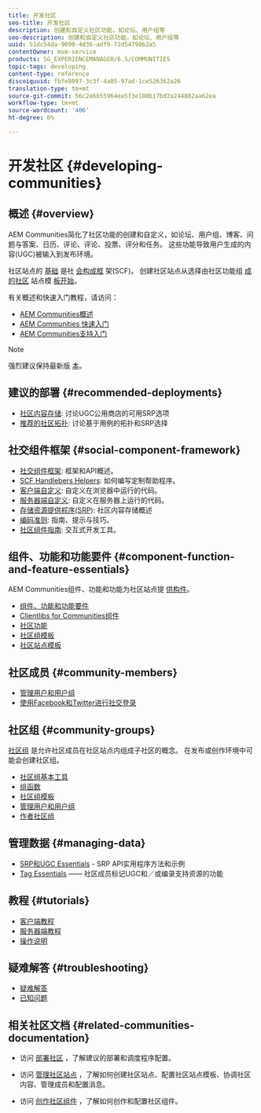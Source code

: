 ```yaml
---
title: 开发社区
seo-title: 开发社区
description: 创建和自定义社区功能，如论坛、用户组等
seo-description: 创建和自定义社区功能，如论坛、用户组等
uuid: 51dc54da-9090-4d36-adf9-72d5479062a5
contentOwner: msm-service
products: SG_EXPERIENCEMANAGER/6.5/COMMUNITIES
topic-tags: developing
content-type: reference
discoiquuid: fbfe8097-3c3f-4a05-97ad-1ce526362a26
translation-type: tm+mt
source-git-commit: 56c2e6b55964ea5f3e180b17bd2a244882aa62ea
workflow-type: tm+mt
source-wordcount: '406'
ht-degree: 6%

---
```



# 开发社区  {#developing-communities}

## 概述 {#overview}

AEM Communities简化了社区功能的创建和自定义，如论坛、用户组、博客、问题与答案、日历、评论、评论、投票、评分和任务。 这些功能导致用户生成的内容(UGC)被输入到发布环境。

社区站点的 [基础](overview.md#communitiessites) 是社 [会构成框](scf.md) 架(SCF)。 创建社区站点从选择由社区功能组 [成的社区](sites-console.md) 站点模 [板开始](functions.md)。

有关概述和快速入门教程，请访问：

* [AEM Communities概述](overview.md)
* [AEM Communities 快速入门](getting-started.md)
* [AEM Communities支持入门](getting-started-enablement.md)

>[!NOTE]
> 
>强烈建议保持最新版 [本](deploy-communities.md#latest-releases)。


## 建议的部署 {#recommended-deployments}

* [社区内容存储](working-with-srp.md): 讨论UGC公用商店的可用SRP选项
* [推荐的社区拓扑](topologies.md): 讨论基于用例的拓扑和SRP选择

## 社交组件框架 {#social-component-framework}

* [社交组件框架](scf.md): 框架和API概述。
* [SCF Handlebers Helpers](handlebars-helpers.md): 如何编写定制帮助程序。
* [客户端自定义](client-customize.md): 自定义在浏览器中运行的代码。
* [服务器端自定义](server-customize.md): 自定义在服务器上运行的代码。
* [存储资源提供程序(SRP)](srp.md): 社区内容存储概述
* [编码准则](code-guide.md): 指南、提示与技巧。
* [社区组件指南](components-guide.md): 交互式开发工具。

## 组件、功能和功能要件 {#component-function-and-feature-essentials}

AEM Communities组件、功能和功能为社区站点提 [供构件](sites-console.md)。

* [组件、功能和功能要件](essentials.md)
* [Clientlibs for Communities组件](clientlibs.md)
* [社区功能](functions.md)
* [社区组模板](tools-groups.md)
* [社区站点模板](sites.md)

## 社区成员 {#community-members}

* [管理用户和用户组](users.md)
* [使用Facebook和Twitter进行社交登录](social-login.md)

## 社区组 {#community-groups}

[社区组](overview.md#communitygroups) 是允许社区成员在社区站点内组成子社区的概念。 在发布或创作环境中可能会创建社区组。

* [社区组基本工具](essentials-groups.md)
* [组函数](functions.md#groups-function)
* [社区组模板](tools-groups.md)
* [管理用户和用户组](users.md)
* [作者社区组](creating-groups.md)

## 管理数据 {#managing-data}

* [SRP和UGC Essentials](srp-and-ugc.md) - SRP API实用程序方法和示例
* [Tag Essentials](tag.md) —— 社区成员标记UGC和／或编录支持资源的功能

## 教程 {#tutorials}

* [客户端教程](tutorials.md#client-side-customization)
* [服务器端教程](tutorials.md#server-side-customization)
* [操作说明](tutorials.md#how-to-instructions)

## 疑难解答 {#troubleshooting}

* [疑难解答](troubleshooting.md)
* [已知问题](/help/release-notes/known-issues.md)

## 相关社区文档 {#related-communities-documentation}

* 访问 [部署社区](deploy-communities.md) ，了解建议的部署和调度程序配置。

* 访问 [管理社区站点](administer-landing.md) ，了解如何创建社区站点、配置社区站点模板、协调社区内容、管理成员和配置消息。

* 访问 [创作社区组件](author-communities.md) ，了解如何创作和配置社区组件。

